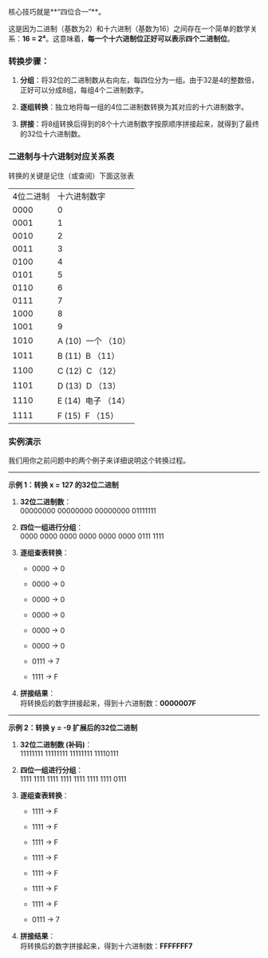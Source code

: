 核心技巧就是**“四位合一”**。

这是因为二进制（基数为2）和十六进制（基数为16）之间存在一个简单的数学关系：**16 = 2⁴**。这意味着，**每一个十六进制位正好可以表示四个二进制位**。

### 转换步骤：

1. **分组**：将32位的二进制数从右向左，每四位分为一组。由于32是4的整数倍，正好可以分成8组，每组4个二进制数字。
    
2. **逐组转换**：独立地将每一组的4位二进制数转换为其对应的十六进制数字。
    
3. **拼接**：将8组转换后得到的8个十六进制数字按原顺序拼接起来，就得到了最终的32位十六进制数。
    

### 二进制与十六进制对应关系表

转换的关键是记住（或查阅）下面这张表

|   |   |
|---|---|
|4位二进制|十六进制数字|
|0000|0|
|0001|1|
|0010|2|
|0011|3|
|0100|4|
|0101|5|
|0110|6|
|0111|7|
|1000|8|
|1001|9|
|1010|A (10)  一个 （10）|
|1011|B (11)  B （11）|
|1100|C (12)  C （12）|
|1101|D (13)  D （13）|
|1110|E (14)  电子 （14）|
|1111|F (15)  F （15）|

### 实例演示

我们用你之前问题中的两个例子来详细说明这个转换过程。

---

**示例 1：转换 x = 127 的32位二进制**

1. **32位二进制数**：  
    00000000 00000000 00000000 01111111
    
2. **四位一组进行分组**：  
    0000 0000 0000 0000 0000 0000 0111 1111
    
3. **逐组查表转换**：
    
    - 0000 → 0
        
    - 0000 → 0
        
    - 0000 → 0
        
    - 0000 → 0
        
    - 0000 → 0
        
    - 0000 → 0
        
    - 0111 → 7
        
    - 1111 → F
        
4. **拼接结果**：  
    将转换后的数字拼接起来，得到十六进制数：**0000007F**
    

---

**示例 2：转换 y = -9 扩展后的32位二进制**

1. **32位二进制数 (补码)**：  
    11111111 11111111 11111111 11110111
    
2. **四位一组进行分组**：  
    1111 1111 1111 1111 1111 1111 1111 0111
    
3. **逐组查表转换**：
    
    - 1111 → F
        
    - 1111 → F
        
    - 1111 → F
        
    - 1111 → F
        
    - 1111 → F
        
    - 1111 → F
        
    - 1111 → F
        
    - 0111 → 7
        
4. **拼接结果**：  
    将转换后的数字拼接起来，得到十六进制数：**FFFFFFF7**
